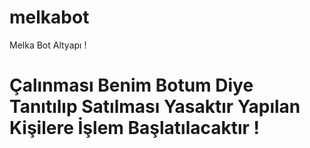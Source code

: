# melkabot
Melka Bot Altyapı !
# Çalınması Benim Botum Diye Tanıtılıp Satılması Yasaktır Yapılan Kişilere İşlem Başlatılacaktır !
